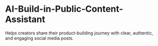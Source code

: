 # AI-Build-in-Public-Content-Assistant
Helps creators share their product-building journey with clear, authentic, and engaging social media posts.
